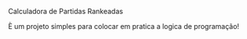 Calculadora de Partidas Rankeadas



È um projeto simples para colocar em pratica a logica de programação!
